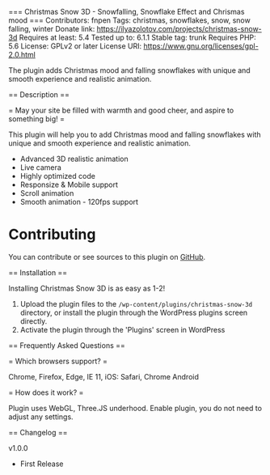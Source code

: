=== Christmas Snow 3D - Snowfalling, Snowflake Effect and Chrismas mood ===
Contributors: fnpen
Tags: christmas, snowflakes, snow, snow falling, winter
Donate link: https://ilyazolotov.com/projects/christmas-snow-3d
Requires at least: 5.4
Tested up to: 6.1.1
Stable tag: trunk
Requires PHP: 5.6
License: GPLv2 or later
License URI: https://www.gnu.org/licenses/gpl-2.0.html

The plugin adds Christmas mood and falling snowflakes with unique and smooth experience and realistic animation.

== Description ==

= May your site be filled with warmth and good cheer, and aspire to something big! =

This plugin will help you to add Christmas mood and falling snowflakes with unique and smooth experience and realistic animation.

- Advanced 3D realistic animation
- Live camera
- Highly optimized code
- Responsize & Mobile support
- Scroll animation
- Smooth animation - 120fps support

# Contributing

You can contribute or see sources to this plugin on [GitHub](https://github.com/fnpen/chrismas-snow-3d).

== Installation ==

Installing Christmas Snow 3D is as easy as 1-2!

1. Upload the plugin files to the `/wp-content/plugins/christmas-snow-3d` directory, or install the plugin through the WordPress plugins screen directly.
2. Activate the plugin through the 'Plugins' screen in WordPress

== Frequently Asked Questions ==

= Which browsers support? =

Chrome, Firefox, Edge, IE 11,
iOS: Safari, Chrome
Android

= How does it work? =

Plugin uses WebGL, Three.JS underhood. Enable plugin, you do not need to adjust any settings.

== Changelog ==

v1.0.0

- First Release

